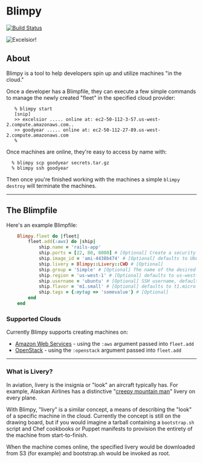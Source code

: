 # Blimpy
[![Build Status](https://buildhive.cloudbees.com/job/rtyler/job/blimpy/badge/icon)](https://buildhive.cloudbees.com/job/rtyler/job/blimpy/)

![Excelsior!](http://strongspace.com/rtyler/public/excelsior.png)


## About

Blimpy is a tool to help developers spin up and utilize machines "in the
cloud."

Once a developer has a Blimpfile, they can execute a few simple commands to
manage the newly created "fleet" in the specified cloud provider:

```
   % blimpy start
   [snip]
   >> excelsior ..... online at: ec2-50-112-3-57.us-west-2.compute.amazonaws.com..
   >> goodyear ..... online at: ec2-50-112-27-89.us-west-2.compute.amazonaws.com
   %
```

Once machines are online, they're easy to access by name with:

```
  % blimpy scp goodyear secrets.tar.gz
  % blimpy ssh goodyear
```

Then once you're finished working with the machines a simple `blimpy destroy`
will terminate the machines.


---

## The Blimpfile

Here's an example Blimpfile:

```ruby
    Blimpy.fleet do |fleet|
        fleet.add(:aws) do |ship|
            ship.name = 'rails-app'
            ship.ports = [22, 80, 8080] # [Optional] Create a security group with these ports open
            ship.image_id = 'ami-4438b474' # [Optional] defaults to Ubuntu 12.04 64-bit
            ship.livery = Blimpy::Livery::CWD # [Optional]
            ship.group = 'Simple' # [Optional] The name of the desired Security Group
            ship.region = 'us-west-1' # [Optional] defaults to us-west-2
            ship.username = 'ubuntu' # [Optional] SSH username, defaults to "ubuntu" for AWS machines
            ship.flavor = 'm1.small' # [Optional] defaults to t1.micro
            ship.tags = {:mytag => 'somevalue'} # [Optional]
        end
    end
```

### Supported Clouds

Currently Blimpy supports creating machines on:

 * [Amazon Web Services](https://github.com/rtyler/blimpy/wiki/AWS) - using the `:aws` argument passed into `fleet.add`
 * [OpenStack](https://github.com/rtyler/blimpy/wiki/OpenStack) - using the `:openstack` argument passed into `fleet.add`

---

### What is Livery?

In aviation, livery is the insignia or "look" an aircraft typically has. For
example, Alaskan Airlines has a distinctive "[creepy mountain
man](http://farm1.static.flickr.com/135/333644732_4f797d3c22.jpg)" livery on
every plane.

With Blimpy, "livery" is a similar concept, a means of describing the "look" of
a specific machine in the cloud. Currently the concept is still on the drawing
board, but if you would imagine a tarball containing a `bootstrap.sh` script
and Chef cookbooks or Puppet manifests to provision the entirety of the machine
from start-to-finish.

When the machine comes online, the specified livery would be downloaded from S3
(for example) and bootstrap.sh would be invoked as root.
